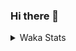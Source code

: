 ### Hi there 👋

<!--
**Kanin/Kanin** is a ✨ _special_ ✨ repository because its `README.md` (this file) appears on your GitHub profile.

Here are some ideas to get you started:

- 🔭 I’m currently working on ...
- 🌱 I’m currently learning ...
- 👯 I’m looking to collaborate on ...
- 🤔 I’m looking for help with ...
- 💬 Ask me about ...
- 📫 How to reach me: ...
- 😄 Pronouns: ...
- ⚡ Fun fact: ...
-->

<details>
 <summary>Waka Stats</summary>

<!--START_SECTION:waka-->
![Profile Views](http://img.shields.io/badge/Profile%20Views-70-blue)

![Lines of code](https://img.shields.io/badge/From%20Hello%20World%20I%27ve%20Written-778951%20lines%20of%20code-blue)

**🐱 My Github Data** 

> 🏆 273 Contributions in the Year 2020
 > 
> 📦 2.8 kB Used in Github's Storage 
 > 
> 🚫 Not Opted to Hire
 > 
> 📜 18 Public Repositories
 > 
> 🔑 8 Private Repositories 

**I'm an Early 🐤** 

```text
🌞 Morning    92 commits     ████████░░░░░░░░░░░░░░░░░   31.94% 
🌆 Daytime    104 commits    █████████░░░░░░░░░░░░░░░░   36.11% 
🌃 Evening    63 commits     █████░░░░░░░░░░░░░░░░░░░░   21.88% 
🌙 Night      29 commits     ██░░░░░░░░░░░░░░░░░░░░░░░   10.07%

```
📅 **I'm Most Productive on Monday** 

```text
Monday       72 commits     ██████░░░░░░░░░░░░░░░░░░░   25.0% 
Tuesday      36 commits     ███░░░░░░░░░░░░░░░░░░░░░░   12.5% 
Wednesday    16 commits     █░░░░░░░░░░░░░░░░░░░░░░░░   5.56% 
Thursday     28 commits     ██░░░░░░░░░░░░░░░░░░░░░░░   9.72% 
Friday       30 commits     ██░░░░░░░░░░░░░░░░░░░░░░░   10.42% 
Saturday     38 commits     ███░░░░░░░░░░░░░░░░░░░░░░   13.19% 
Sunday       68 commits     ██████░░░░░░░░░░░░░░░░░░░   23.61%

```


📊 **This Week I Spent My Time On** 

```text
⌚︎ Time Zone: America/New_York

💬 Programming Languages: 
SCSS                     9 hrs 42 mins       ██████████████████░░░░░░░   71.85% 
virtualenv               1 hr 40 mins        ███░░░░░░░░░░░░░░░░░░░░░░   12.34% 
Python                   1 hr 32 mins        ██░░░░░░░░░░░░░░░░░░░░░░░   11.46% 
Other                    22 mins             ░░░░░░░░░░░░░░░░░░░░░░░░░   2.73% 
YAML                     6 mins              ░░░░░░░░░░░░░░░░░░░░░░░░░   0.84%

🔥 Editors: 
IntelliJ                 10 hrs 9 mins       ██████████████████░░░░░░░   75.13% 
PyCharm                  3 hrs 21 mins       ██████░░░░░░░░░░░░░░░░░░░   24.87%

🐱‍💻 Projects: 
Kanin                    9 hrs 45 mins       ██████████████████░░░░░░░   72.2% 
Naila.bot                1 hr 42 mins        ███░░░░░░░░░░░░░░░░░░░░░░   12.67% 
Naila.py                 1 hr 35 mins        ███░░░░░░░░░░░░░░░░░░░░░░   11.76% 
MyDiscordTheme           18 mins             ░░░░░░░░░░░░░░░░░░░░░░░░░   2.33% 
LightEditProject         4 mins              ░░░░░░░░░░░░░░░░░░░░░░░░░   0.52%

💻 Operating System: 
Linux                    13 hrs 30 mins      █████████████████████████   100.0%

```

**I Mostly Code in Python** 

```text
Python                   17 repos            █████████████████░░░░░░░░   70.83% 
JavaScript               4 repos             ████░░░░░░░░░░░░░░░░░░░░░   16.67% 
Kotlin                   1 repos             █░░░░░░░░░░░░░░░░░░░░░░░░   4.17% 
HTML                     1 repos             █░░░░░░░░░░░░░░░░░░░░░░░░   4.17% 
Java                     1 repos             █░░░░░░░░░░░░░░░░░░░░░░░░   4.17%

```


**Timeline**

![Chart not found](https://github.com/Kanin/Kanin/blob/master/charts/bar_graph.png) 


<!--END_SECTION:waka-->
</details>
